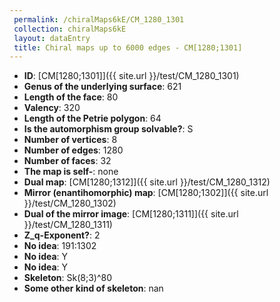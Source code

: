```yaml
--- 
 permalink: /chiralMaps6kE/CM_1280_1301 
 collection: chiralMaps6kE
 layout: dataEntry
 title: Chiral maps up to 6000 edges - CM[1280;1301]
---
```


- **ID**: [CM[1280;1301]]({{ site.url }}/test/CM_1280_1301)
- **Genus of the underlying surface**: 621
- **Length of the face**: 80
- **Valency**: 320
- **Length of the Petrie polygon**: 64
- **Is the automorphism group solvable?**: S
- **Number of vertices**: 8
- **Number of edges**: 1280
- **Number of faces**: 32
- **The map is self-**: none
- **Dual map**: [CM[1280;1312]]({{ site.url }}/test/CM_1280_1312)
- **Mirror (enantihomorphic) map**: [CM[1280;1302]]({{ site.url }}/test/CM_1280_1302)
- **Dual of the mirror image**: [CM[1280;1311]]({{ site.url }}/test/CM_1280_1311)
- **Z_q-Exponent?**: 2
- **No idea**:  191:1302
- **No idea**: Y
- **No idea**: Y
- **Skeleton**: Sk(8;3)^80
- **Some other kind of skeleton**: nan
